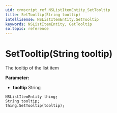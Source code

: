 ```yaml
---
uid: crmscript_ref_NSListItemEntity_SetTooltip
title: SetTooltip(String tooltip)
intellisense: NSListItemEntity.SetTooltip
keywords: NSListItemEntity, GetTooltip
so.topic: reference
---
```


# SetTooltip(String tooltip)

The tooltip of the list item

**Parameter:** 
 - **tooltip** String

```crmscript
NSListItemEntity thing;
String tooltip;
thing.SetTooltip(tooltip);
```

